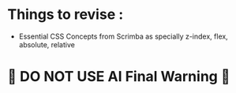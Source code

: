 # Things to revise : 

- Essential CSS Concepts from Scrimba as specially z-index, flex, absolute, relative 

# 🚨 DO NOT USE AI Final Warning 🚨